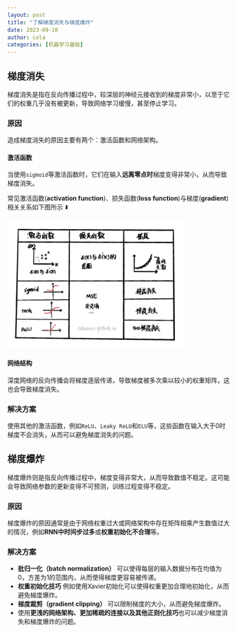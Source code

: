 ```yaml
---
layout: post
title: "了解梯度消失与梯度爆炸"
date: 2023-09-10
author: cola
categories: [机器学习基础]
---
```

## 梯度消失
梯度消失是指在反向传播过程中，较深层的神经元接收到的梯度非常小，以至于它们的权重几乎没有被更新，导致网络学习缓慢，甚至停止学习。

### 原因
造成梯度消失的原因主要有两个：激活函数和网络架构。

#### 激活函数
当使用`sigmoid`等激活函数时，它们在输入**远离零点时**梯度变得非常小，从而导致梯度消失。

常见激活函数(**activation function**)、损失函数(**loss function**)与梯度(**gradient**)相关关系如下图所示 ⬇️

<img src="/assets/imgs/ai/activation&loss&gradient.png" width="400" />

#### 网络结构

深度网络的反向传播会将梯度逐层传递，导致梯度被多次乘以较小的权重矩阵，这也会导致梯度消失。

### 解决方案

使用其他的激活函数，例如`ReLU`、`Leaky ReLU`和`ELU`等，这些函数在输入大于0时梯度不会消失，从而可以避免梯度消失的问题。

## 梯度爆炸
梯度爆炸则是指反向传播过程中，梯度变得非常大，从而导致数值不稳定。这可能会导致网络参数的更新变得不可预测，训练过程变得不稳定。
### 原因
梯度爆炸的原因通常是由于网络权重过大或网络架构中存在矩阵相乘产生数值过大的情况，例如**RNN中时间步过多**或**权重初始化不合理**等。

### 解决方案

- **批归一化（batch normalization）** 可以使得每层的输入数据分布在均值为0，方差为1的范围内，从而使得梯度更容易被传递。
- **权重初始化技巧** 例如使用Xavier初始化可以使得权重更加合理地初始化，从而避免梯度爆炸。
- **梯度裁剪（gradient clipping）** 可以限制梯度的大小，从而避免梯度爆炸。
- 使用**更浅的网络架构、更加稀疏的连接以及其他正则化技巧**也可以减少梯度消失和梯度爆炸的问题。

